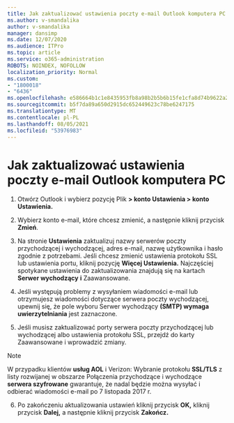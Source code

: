 ```yaml
---
title: Jak zaktualizować ustawienia poczty e-mail Outlook komputera PC
ms.author: v-smandalika
author: v-smandalika
manager: dansimp
ms.date: 12/07/2020
ms.audience: ITPro
ms.topic: article
ms.service: o365-administration
ROBOTS: NOINDEX, NOFOLLOW
localization_priority: Normal
ms.custom:
- "1800018"
- "6436"
ms.openlocfilehash: e586664b1c1e8435953fb8a98b2b5b6b15fe1cfa8d74b9622a257cb1751fc799
ms.sourcegitcommit: b5f7da89a650d2915dc652449623c78be6247175
ms.translationtype: MT
ms.contentlocale: pl-PL
ms.lasthandoff: 08/05/2021
ms.locfileid: "53976983"
---
```

# <a name="how-to-update-email-settings-in-outlook-for-pc"></a>Jak zaktualizować ustawienia poczty e-mail Outlook komputera PC

1. Otwórz Outlook i wybierz pozycję Plik **> konto Ustawienia > konto Ustawienia.**

2. Wybierz konto e-mail, które chcesz zmienić, a następnie kliknij przycisk **Zmień**. 

3. Na stronie **Ustawienia** zaktualizuj nazwy serwerów poczty przychodzącej i wychodzącej, adres e-mail, nazwę użytkownika i hasło zgodnie z potrzebami. Jeśli chcesz zmienić ustawienia protokołu SSL lub ustawienia portu, kliknij pozycję **Więcej Ustawienia.** Najczęściej spotykane ustawienia do zaktualizowania znajdują się na kartach **Serwer wychodzący** **i** Zaawansowane.

4. Jeśli występują problemy z wysyłaniem wiadomości e-mail lub otrzymujesz wiadomości dotyczące serwera poczty wychodzącej, upewnij się, że pole wyboru Serwer wychodzący **(SMTP) wymaga uwierzytelniania** jest zaznaczone.

5. Jeśli musisz zaktualizować porty serwera poczty przychodzącej lub  wychodzącej albo ustawienia protokołu SSL, przejdź do karty Zaawansowane i wprowadzić zmiany.

> [!NOTE]
> W przypadku klientów **usług AOL** i Verizon: Wybranie protokołu **SSL/TLS** z listy rozwijanej w obszarze Połączenia przychodzące i wychodzące **serwera szyfrowane** gwarantuje, że nadal będzie można wysyłać i odbierać wiadomości e-mail po 7 listopada 2017 r.

6. Po zakończeniu aktualizowania ustawień kliknij przycisk **OK,** kliknij przycisk **Dalej,** a następnie kliknij przycisk **Zakończ.**


